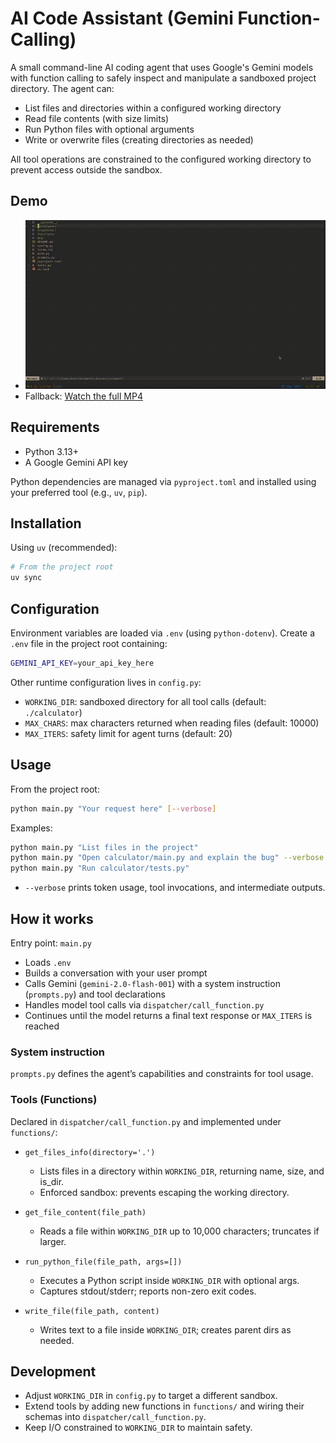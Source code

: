 # AI Code Assistant (Gemini Function-Calling)

A small command-line AI coding agent that uses Google's Gemini models with function calling to safely inspect and manipulate a sandboxed project directory. The agent can:

- List files and directories within a configured working directory
- Read file contents (with size limits)
- Run Python files with optional arguments
- Write or overwrite files (creating directories as needed)

All tool operations are constrained to the configured working directory to prevent access outside the sandbox.

## Demo

- ![AI Agent Demo](aiagent-demo.gif)
- Fallback: [Watch the full MP4](aiagent-demo.mp4)

## Requirements

- Python 3.13+
- A Google Gemini API key

Python dependencies are managed via `pyproject.toml` and installed using your preferred tool (e.g., `uv`, `pip`).

## Installation

Using `uv` (recommended):

```bash
# From the project root
uv sync
```

## Configuration

Environment variables are loaded via `.env` (using `python-dotenv`). Create a `.env` file in the project root containing:

```bash
GEMINI_API_KEY=your_api_key_here
```

Other runtime configuration lives in `config.py`:

- `WORKING_DIR`: sandboxed directory for all tool calls (default: `./calculator`)
- `MAX_CHARS`: max characters returned when reading files (default: 10000)
- `MAX_ITERS`: safety limit for agent turns (default: 20)

## Usage

From the project root:

```bash
python main.py "Your request here" [--verbose]
```

Examples:

```bash
python main.py "List files in the project"
python main.py "Open calculator/main.py and explain the bug" --verbose
python main.py "Run calculator/tests.py"
```

- `--verbose` prints token usage, tool invocations, and intermediate outputs.

## How it works

Entry point: `main.py`

- Loads `.env`
- Builds a conversation with your user prompt
- Calls Gemini (`gemini-2.0-flash-001`) with a system instruction (`prompts.py`) and tool declarations
- Handles model tool calls via `dispatcher/call_function.py`
- Continues until the model returns a final text response or `MAX_ITERS` is reached

### System instruction

`prompts.py` defines the agent’s capabilities and constraints for tool usage.

### Tools (Functions)

Declared in `dispatcher/call_function.py` and implemented under `functions/`:

- `get_files_info(directory='.')`

  - Lists files in a directory within `WORKING_DIR`, returning name, size, and is_dir.
  - Enforced sandbox: prevents escaping the working directory.

- `get_file_content(file_path)`

  - Reads a file within `WORKING_DIR` up to 10,000 characters; truncates if larger.

- `run_python_file(file_path, args=[])`

  - Executes a Python script inside `WORKING_DIR` with optional args.
  - Captures stdout/stderr; reports non-zero exit codes.

- `write_file(file_path, content)`
  - Writes text to a file inside `WORKING_DIR`; creates parent dirs as needed.

## Development

- Adjust `WORKING_DIR` in `config.py` to target a different sandbox.
- Extend tools by adding new functions in `functions/` and wiring their schemas into `dispatcher/call_function.py`.
- Keep I/O constrained to `WORKING_DIR` to maintain safety.
